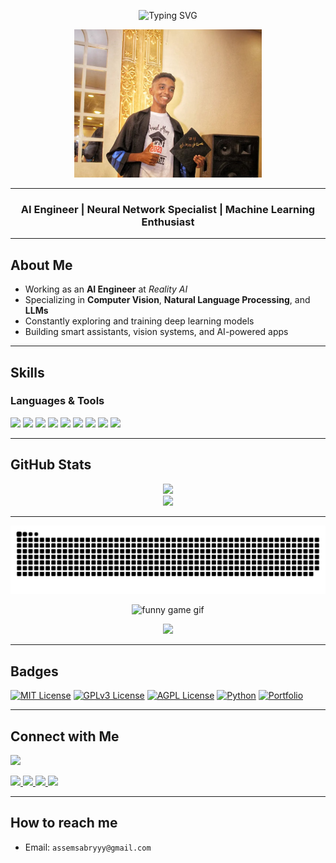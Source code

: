 <p align="center">
  <img src="https://readme-typing-svg.herokuapp.com?font=Fira+Code&size=28&pause=1000&color=0E89ED&center=true&vCenter=true&width=600&lines=Assem+Sabry;&background=00000000" alt="Typing SVG" />
</p>

<p align="center">
  <img src="rdme.jpg" width="300" height="237" alt="Assem Profile Picture">
</p>


---

<h3 align="center">AI Engineer | Neural Network Specialist | Machine Learning Enthusiast</h3>

---

## About Me

- Working as an **AI Engineer** at *Reality AI*
- Specializing in **Computer Vision**, **Natural Language Processing**, and **LLMs**
- Constantly exploring and training deep learning models
- Building smart assistants, vision systems, and AI-powered apps

---

## Skills

### Languages & Tools  
<p align="left">
  <img src="https://img.shields.io/badge/Python-3776AB?style=for-the-badge&logo=python&logoColor=white"/>
  <img src="https://img.shields.io/badge/TensorFlow-FF6F00?style=for-the-badge&logo=tensorflow&logoColor=white"/>
  <img src="https://img.shields.io/badge/PyTorch-EE4C2C?style=for-the-badge&logo=pytorch&logoColor=white"/>
  <img src="https://img.shields.io/badge/ScikitLearn-F7931E?style=for-the-badge&logo=scikitlearn&logoColor=white"/>
  <img src="https://img.shields.io/badge/OpenCV-27338e?style=for-the-badge&logo=opencv&logoColor=white"/>
  <img src="https://img.shields.io/badge/Docker-2496ED?style=for-the-badge&logo=docker&logoColor=white"/>
  <img src="https://img.shields.io/badge/Git-F05032?style=for-the-badge&logo=git&logoColor=white"/>
  <img src="https://img.shields.io/badge/Jupyter-F37626?style=for-the-badge&logo=jupyter&logoColor=white"/>
  <img src="https://img.shields.io/badge/Google%20Cloud-4285F4?style=for-the-badge&logo=googlecloud&logoColor=white"/>
</p>

---

## GitHub Stats

<p align="center">
  <img src="https://github-readme-stats.vercel.app/api?username=assemsabry&show_icons=true&theme=tokyonight" />
  <br/>
  <img src="https://github-readme-stats.vercel.app/api/top-langs/?username=assemsabry&layout=compact&theme=tokyonight" />
</p>

---

<p align="center">
  <img src="https://raw.githubusercontent.com/Platane/snk/output/github-contribution-grid-snake.svg" alt="snake" />
</p>

<p align="center">
  <img src="https://media.giphy.com/media/xT9IgG50Fb7Mi0prBC/giphy.gif" width="250" alt="funny game gif">
</p>

<p align="center">
  <a href="https://snake-game.vercel.app/" target="_blank">
    <img src="https://img.shields.io/badge/Play%20Snake%20Game-Click%20Here-29a329?style=for-the-badge&logo=github&logoColor=white">
  </a>
</p>

---

## Badges

[![MIT License](https://img.shields.io/badge/License-MIT-green.svg)](https://choosealicense.com/licenses/mit/)
[![GPLv3 License](https://img.shields.io/badge/License-GPL%20v3-yellow.svg)](https://opensource.org/licenses/)
[![AGPL License](https://img.shields.io/badge/license-AGPL-blue.svg)](http://www.gnu.org/licenses/agpl-3.0)
[![Python](https://img.shields.io/badge/Made%20with-Python-blue?style=flat&logo=python)](https://www.python.org/)
[![Portfolio](https://img.shields.io/badge/Portfolio-Assem-blueviolet?style=flat-square)](https://your-portfolio-link.com)

---

## Connect with Me
<p align="left">
  <a href="https://assemsabry.netlify.app/" target="_blank">
    <img src="https://img.shields.io/badge/Portfolio-000000?style=for-the-badge&logo=githubpages&logoColor=white" />
  </a>
<p align="left">
  <a href="https://www.linkedin.com/in/assem7/" target="_blank">
    <img src="https://img.shields.io/badge/LinkedIn-0077B5?style=for-the-badge&logo=linkedin&logoColor=white" />
  </a>
  <a href="https://www.facebook.com/assemsabryy" target="_blank">
    <img src="https://img.shields.io/badge/Facebook-1877F2?style=for-the-badge&logo=facebook&logoColor=white" />
  </a>
  <a href="https://twitter.com/assemsabryy" target="_blank">
    <img src="https://img.shields.io/badge/Twitter-1DA1F2?style=for-the-badge&logo=twitter&logoColor=white" />
  </a>
  <a href="https://www.instagram.com/assemsabryy" target="_blank">
    <img src="https://img.shields.io/badge/Instagram-E4405F?style=for-the-badge&logo=instagram&logoColor=white" />
  </a>
</p>

---

## How to reach me

- Email: `assemsabryyy@gmail.com`

